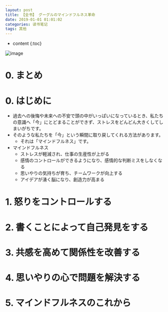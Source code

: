 ```yaml
---
layout: post
title: 【全书】 グーグルのマインドフルネス革命
date: 2019-01-01 01:01:02
categories: 读书笔记
tags: 其他
---
```

* content
{:toc}

![image](https://user-images.githubusercontent.com/18595935/63692057-cf727d00-c84b-11e9-82c2-acbe273163c5.png)

# 0. まとめ

# 0. はじめに

- 過去への後悔や未来への不安で頭の中がいっぱいになっているとき、私たちの意識へ「今」にとどまることができず、ストレスをどんどん大きくしてしまいがちです。
- そのような私たちを「今」という瞬間に取り戻してくれる方法があります。
  - それは「マインドフルネス」です。
- マインドフルネス
  - ストレスが軽減され、仕事の生産性が上がる
  - 感情のコントロールができるようになり、感情的な判断ミスをしなくなる
  - 思いやりの気持ちが育ち、チームワークが向上する
  - アイデアが湧く脳になり、創造力が高まる

# 1. 怒りをコントロールする

# 2. 書くことによって自己発見をする

# 3. 共感を高めて関係性を改善する

# 4. 思いやりの心で問題を解決する

# 5. マインドフルネスのこれから
